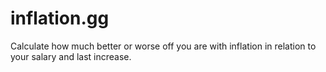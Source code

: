 # inflation.gg
Calculate how much better or worse off you are with inflation in relation to your salary and last increase.
